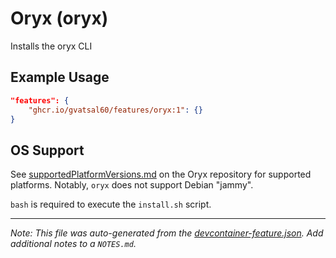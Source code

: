 
# Oryx (oryx)

Installs the oryx CLI

## Example Usage

```json
"features": {
    "ghcr.io/gvatsal60/features/oryx:1": {}
}
```





## OS Support

See [supportedPlatformVersions.md](https://github.com/microsoft/Oryx/blob/main/doc/supportedPlatformVersions.md) on the Oryx repository for supported platforms.  Notably, `oryx` does not support Debian "jammy".

`bash` is required to execute the `install.sh` script.


---

_Note: This file was auto-generated from the [devcontainer-feature.json](https://github.com/gvatsal60/features/blob/main/src/oryx/devcontainer-feature.json).  Add additional notes to a `NOTES.md`._
